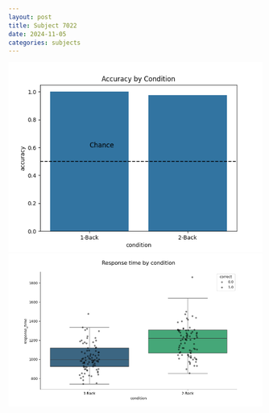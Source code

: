 ```yaml
---
layout: post
title: Subject 7022
date: 2024-11-05
categories: subjects
---
```


![](data/7022/run-7/7022_ATS_acc.png)
![](data/7022/run-7/7022_ATS_rt.png)
